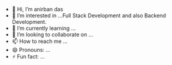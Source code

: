 - 👋 Hi, I’m anirban das
- 👀 I’m interested in ...Full Stack Development and also Backend Development.
- 🌱 I’m currently learning ...
- 💞️ I’m looking to collaborate on ...
- 📫 How to reach me ...
- 😄 Pronouns: ...
- ⚡ Fun fact: ...

<!---
das-anirbann/das-anirbann is a ✨ special ✨ repository because its `README.md` (this file) appears on your GitHub profile.
You can click the Preview link to take a look at your changes.
--->
